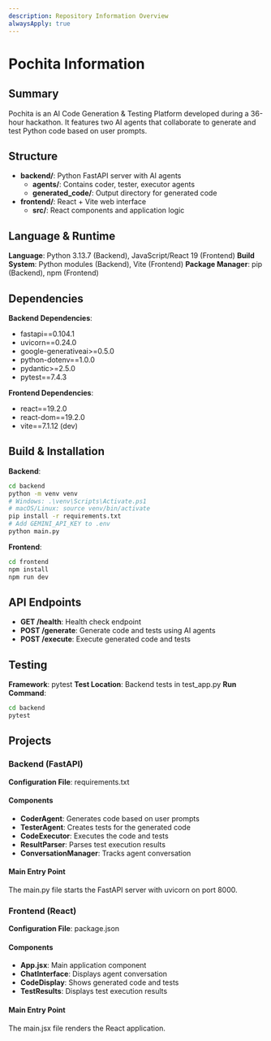 ```yaml
---
description: Repository Information Overview
alwaysApply: true
---
```


# Pochita Information

## Summary
Pochita is an AI Code Generation & Testing Platform developed during a 36-hour hackathon. It features two AI agents that collaborate to generate and test Python code based on user prompts.

## Structure
- **backend/**: Python FastAPI server with AI agents
  - **agents/**: Contains coder, tester, executor agents
  - **generated_code/**: Output directory for generated code
- **frontend/**: React + Vite web interface
  - **src/**: React components and application logic

## Language & Runtime
**Language**: Python 3.13.7 (Backend), JavaScript/React 19 (Frontend)
**Build System**: Python modules (Backend), Vite (Frontend)
**Package Manager**: pip (Backend), npm (Frontend)

## Dependencies
**Backend Dependencies**:
- fastapi==0.104.1
- uvicorn==0.24.0
- google-generativeai>=0.5.0
- python-dotenv==1.0.0
- pydantic>=2.5.0
- pytest==7.4.3

**Frontend Dependencies**:
- react==19.2.0
- react-dom==19.2.0
- vite==7.1.12 (dev)

## Build & Installation
**Backend**:
```bash
cd backend
python -m venv venv
# Windows: .\venv\Scripts\Activate.ps1
# macOS/Linux: source venv/bin/activate
pip install -r requirements.txt
# Add GEMINI_API_KEY to .env
python main.py
```

**Frontend**:
```bash
cd frontend
npm install
npm run dev
```

## API Endpoints
- **GET /health**: Health check endpoint
- **POST /generate**: Generate code and tests using AI agents
- **POST /execute**: Execute generated code and tests

## Testing
**Framework**: pytest
**Test Location**: Backend tests in test_app.py
**Run Command**:
```bash
cd backend
pytest
```

## Projects

### Backend (FastAPI)
**Configuration File**: requirements.txt

#### Components
- **CoderAgent**: Generates code based on user prompts
- **TesterAgent**: Creates tests for the generated code
- **CodeExecutor**: Executes the code and tests
- **ResultParser**: Parses test execution results
- **ConversationManager**: Tracks agent conversation

#### Main Entry Point
The main.py file starts the FastAPI server with uvicorn on port 8000.

### Frontend (React)
**Configuration File**: package.json

#### Components
- **App.jsx**: Main application component
- **ChatInterface**: Displays agent conversation
- **CodeDisplay**: Shows generated code and tests
- **TestResults**: Displays test execution results

#### Main Entry Point
The main.jsx file renders the React application.